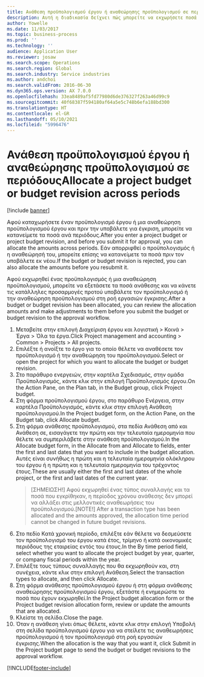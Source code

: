 ```yaml
---
title: Ανάθεση προϋπολογισμού έργου ή αναθεώρησης προϋπολογισμού σε περιόδους
description: Αυτή η διαδικασία δείχνει πώς μπορείτε να εκχωρήσετε ποσά προϋπολογισμού έργου σε περιόδους.
author: Yowelle
ms.date: 11/03/2017
ms.topic: business-process
ms.prod: ''
ms.technology: ''
audience: Application User
ms.reviewer: josaw
ms.search.scope: Operations
ms.search.region: Global
ms.search.industry: Service industries
ms.author: andchoi
ms.search.validFrom: 2016-06-30
ms.dyn365.ops.version: AX 7.0.0
ms.openlocfilehash: 33ea8489af5fd77980d6de376327f263a46d99c9
ms.sourcegitcommit: 40f68387f594180af64a5e5c748b6efa188bd300
ms.translationtype: HT
ms.contentlocale: el-GR
ms.lasthandoff: 05/10/2021
ms.locfileid: "5996476"
---
```

# <a name="allocate-a-project-budget-or-budget-revision-across-periods"></a><span data-ttu-id="9a588-103">Ανάθεση προϋπολογισμού έργου ή αναθεώρησης προϋπολογισμού σε περιόδους</span><span class="sxs-lookup"><span data-stu-id="9a588-103">Allocate a project budget or budget revision across periods</span></span>

[!include [banner](../../includes/banner.md)]

<span data-ttu-id="9a588-104">Αφού καταχωρήσετε έναν προϋπολογισμό έργου ή μια αναθεώρηση προϋπολογισμού έργου και πριν την υποβάλετε για έγκριση, μπορείτε να κατανείμετε τα ποσά ανά περιόδους.</span><span class="sxs-lookup"><span data-stu-id="9a588-104">After you enter a project budget or project budget revision, and before you submit it for approval, you can allocate the amounts across periods.</span></span> <span data-ttu-id="9a588-105">Εάν απορριφθεί ο προϋπολογισμός ή η αναθεώρησή του, μπορείτε επίσης να κατανείμετε τα ποσά πριν τον υποβάλετε εκ νέου.</span><span class="sxs-lookup"><span data-stu-id="9a588-105">If the budget or budget revision is rejected, you can also allocate the amounts before you resubmit it.</span></span> 

<span data-ttu-id="9a588-106">Αφού εκχωρηθεί ένας προϋπολογισμός ή μια αναθεώρηση προϋπολογισμού, μπορείτε να εξετάσετε τα ποσά ανάθεσης και να κάνετε τις κατάλληλες προσαρμογές προτού υποβάλετε τον προϋπολογισμό ή την αναθεώρηση προϋπολογισμού στη ροή εργασιών έγκρισης.</span><span class="sxs-lookup"><span data-stu-id="9a588-106">After a budget or budget revision has been allocated, you can review the allocation amounts and make adjustments to them before you submit the budget or budget revision to the approval workflow.</span></span> 

1. <span data-ttu-id="9a588-107">Μεταβείτε στην επιλογή Διαχείριση έργου και λογιστική > Κοινά > Έργα > Όλα τα έργα.</span><span class="sxs-lookup"><span data-stu-id="9a588-107">Click Project management and accounting > Common > Projects > All projects.</span></span> 
2. <span data-ttu-id="9a588-108">Επιλέξτε ή ανοίξτε το έργο για το οποίο θέλετε να αναθέσετε τον προϋπολογισμό ή την αναθεώρηση του προϋπολογισμού.</span><span class="sxs-lookup"><span data-stu-id="9a588-108">Select or open the project for which you want to allocate the budget or budget revision.</span></span> 
3. <span data-ttu-id="9a588-109">Στο παράθυρο ενεργειών, στην καρτέλα Σχεδιασμός, στην ομάδα Προϋπολογισμός, κάντε κλικ στην επιλογή Προϋπολογισμός έργου.</span><span class="sxs-lookup"><span data-stu-id="9a588-109">On the Action Pane, on the Plan tab, in the Budget group, click Project budget.</span></span> 
4. <span data-ttu-id="9a588-110">Στη φόρμα προϋπολογισμού έργου, στο παράθυρο Ενέργεια, στην καρτέλα Προϋπολογισμός, κάντε κλικ στην επιλογή Ανάθεση προϋπολογισμού.</span><span class="sxs-lookup"><span data-stu-id="9a588-110">In the Project budget form, on the Action Pane, on the Budget tab, click Allocate budget.</span></span> 
5. <span data-ttu-id="9a588-111">Στη φόρμα ανάθεσης προϋπολογισμού, στα πεδία Ανάθεση από και Ανάθεση σε, εισαγάγετε την πρώτη και την τελευταία ημερομηνία που θέλετε να συμπεριλάβετε στην ανάθεση προϋπολογισμού.</span><span class="sxs-lookup"><span data-stu-id="9a588-111">In the Allocate budget form, in the Allocate from and Allocate to fields, enter the first and last dates that you want to include in the budget allocation.</span></span> <span data-ttu-id="9a588-112">Αυτές είναι συνήθως η πρώτη και η τελευταία ημερομηνία ολόκληρου του έργου ή η πρώτη και η τελευταία ημερομηνία του τρέχοντος έτους.</span><span class="sxs-lookup"><span data-stu-id="9a588-112">These are usually either the first and last dates of the whole project, or the first and last dates of the current year.</span></span>  
   > <span data-ttu-id="9a588-113">[ΣΗΜΕΙΩΣΗ!] Αφού εκχωρηθεί ένας τύπος συναλλαγής και τα ποσά που εγκρίθηκαν, η περίοδος χρόνου ανάθεσης δεν μπορεί να αλλάξει στις μελλοντικές αναθεωρήσεις του προϋπολογισμού.</span><span class="sxs-lookup"><span data-stu-id="9a588-113">[NOTE!] After a transaction type has been allocated and the amounts approved, the allocation time period cannot be changed in future budget revisions.</span></span> 
6. <span data-ttu-id="9a588-114">Στο πεδίο Κατά χρονική περίοδο, επιλέξτε εάν θέλετε να δεσμεύσετε τον προϋπολογισμό του έργου κατά έτος, τρίμηνο ή κατά οικονομικές περιόδους της εταιρείας εντός του έτους.</span><span class="sxs-lookup"><span data-stu-id="9a588-114">In the By time period field, select whether you want to allocate the project budget by year, quarter, or company fiscal periods within the year.</span></span>
7. <span data-ttu-id="9a588-115">Επιλέξτε τους τύπους συναλλαγής που θα εκχωρηθούν και, στη συνέχεια, κάντε κλικ στην επιλογή Ανάθεση.</span><span class="sxs-lookup"><span data-stu-id="9a588-115">Select the transaction types to allocate, and then click Allocate.</span></span> 
8. <span data-ttu-id="9a588-116">Στη φόρμα ανάθεσης προϋπολογισμού έργου ή στη φόρμα ανάθεσης αναθεώρησης προϋπολογισμού έργου, εξετάστε ή ενημερώστε τα ποσά που έχουν εκχωρηθεί.</span><span class="sxs-lookup"><span data-stu-id="9a588-116">In the Project budget allocation form or the Project budget revision allocation form, review or update the amounts that are allocated.</span></span> 
9. <span data-ttu-id="9a588-117">Κλείστε τη σελίδα.</span><span class="sxs-lookup"><span data-stu-id="9a588-117">Close the page.</span></span>
10. <span data-ttu-id="9a588-118">Όταν η ανάθεση γίνει όπως θέλετε, κάντε κλικ στην επιλογή Υποβολή στη σελίδα προϋπολογισμού έργου για να στείλετε τις αναθεωρήσεις προϋπολογισμού ή τον προϋπολογισμό στη ροή εργασιών έγκρισης.</span><span class="sxs-lookup"><span data-stu-id="9a588-118">When the allocation is the way that you want it, click Submit in the Project budget page to send the budget or budget revisions to the approval workflow.</span></span>  




[!INCLUDE[footer-include](../../includes/footer-banner.md)]